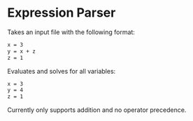 # Expression Parser

Takes an input file with the following format:
```sh
x = 3
y = x + z
z = 1
```
Evaluates and solves for all variables:

```sh
x = 3
y = 4
z = 1
```

Currently only supports addition and no operator precedence.